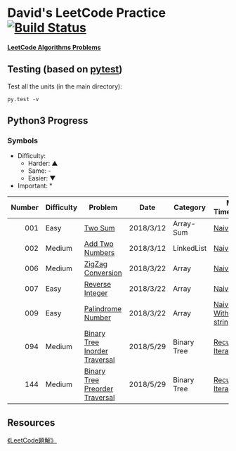 # David's LeetCode Practice [![Build Status](https://travis-ci.org/daviddwlee84/LeetCode.svg?branch=master)](https://travis-ci.org/daviddwlee84/LeetCode)

[**LeetCode Algorithms Problems**](https://leetcode.com/problemset/algorithms/)

## Testing (based on [pytest](https://docs.pytest.org/en/latest/contents.html))

Test all the units (in the main directory):

`py.test -v`


## Python3 Progress

### Symbols

* Difficulty:
    * Harder: ▲
    * Same: -
    * Easier: ▼
* Important: *

Number | Difficulty | Problem | Date | Category | Method-TimeComplexity | Remark | TODO |
|-------------:|-------------|-------------| -------------|-------------|-------------| -------------|------|
|001|Easy    |[Two Sum](https://leetcode.com/problems/two-sum/description/)|2018/3/12|Array-Sum|[Naive-O(nlogn)](Python3/1-Easy-TwoSum/Naive001.py)|[Note](Python3/1-Easy-TwoSum/Note001.md)|HashTable-O(n)
|002|Medium  |[Add Two Numbers](https://leetcode.com/problems/add-two-numbers/description/)|2018/3/12|LinkedList|[Naive-O(n)](Python3/2-Medium-AddTwoNumbers/Naive002.py)|[Note](Python3/2-Medium-AddTwoNumbers/Note002.md)|-
|006|Medium  |[ZigZag Conversion](https://leetcode.com/problems/zigzag-conversion/)|2018/3/22|Array|[Naive-O(n)](Python3/6-Medium-ZigZagConversion/Naive006.py)|[Note](Python3/6-Medium-ZigZagConversion/Note006.md)|-
|007|Easy    |[Reverse Integer](https://leetcode.com/problems/reverse-integer/description/)|2018/3/22|Array|[Naive-O(n)](Python3/7-Easy-ReverseInteger/Naive007.py)|[Note](Python3/7-Easy-ReverseInteger/Note007.md)|-
|009|Easy    |[Palindrome Number](https://leetcode.com/problems/palindrome-number/)|2018/3/22|Array|[Naive-O(n)](Python3/9-Easy-PalindromeNumber/Naive009.py), [Without using string-O(n)](Python3/9-Easy-PalindromeNumber/NotString009.py)|[Note](Python3/9-Easy-PalindromeNumber/Note009.md)|-
|094|Medium  |[Binary Tree Inorder Traversal](https://leetcode.com/problems/binary-tree-inorder-traversal/description/)|2018/5/29|Binary Tree|[Recursive-O(n)](Python3/BinaryTree/94-Medium-BinaryTreeInorderTraversal/Recursive94.py), [Iterative-O(n)](Python3/BinaryTree/94-Medium-BinaryTreeInorderTraversal/Iterative94.py)|[Note](Python3/BinaryTree/94-Medium-BinaryTreeInorderTraversal/Note94.md)|-
|144|Medium  |[Binary Tree Preorder Traversal](https://leetcode.com/problems/binary-tree-preorder-traversal/description/)|2018/5/29|Binary Tree|[Recursive-O(n)](Python3/BinaryTree/144-Medium-BinaryTreePreorderTraversal/Recursive144.py), [Iterative-O(n)](Python3/BinaryTree/144-Medium-BinaryTreePreorderTraversal/Iterative144.py)|[Note](Python3/BinaryTree/144-Medium-BinaryTreePreorderTraversal/Note144.md)|-

## Resources

[《LeetCode題解》](https://legacy.gitbook.com/book/siddontang/leetcode-solution/details)
